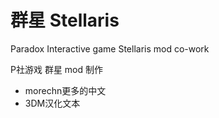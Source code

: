 # 群星 Stellaris

Paradox Interactive game Stellaris mod co-work

P社游戏 群星 mod 制作

* morechn更多的中文
* 3DM汉化文本



